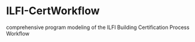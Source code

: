 # ILFI-CertWorkflow
comprehensive program modeling of the ILFI Building Certification Process Workflow
